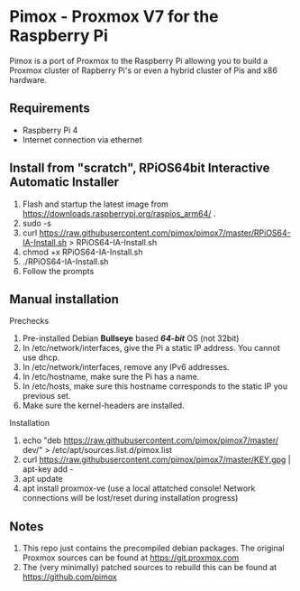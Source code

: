 Pimox - Proxmox V7 for the Raspberry Pi
===

Pimox is a port of Proxmox to the Raspberry Pi allowing you to build a Proxmox cluster of Rapberry Pi's or even a hybrid cluster of Pis and x86 hardware.

Requirements
---
* Raspberry Pi 4
* Internet connection via ethernet

Install from "scratch", RPiOS64bit Interactive Automatic Installer
---
1. Flash and startup the latest image from https://downloads.raspberrypi.org/raspios_arm64/ .
2. sudo -s
3. curl https://raw.githubusercontent.com/pimox/pimox7/master/RPiOS64-IA-Install.sh > RPiOS64-IA-Install.sh
4. chmod +x RPiOS64-IA-Install.sh
5. ./RPiOS64-IA-Install.sh
6. Follow the prompts

Manual installation
---
Prechecks

1. Pre-installed Debian __Bullseye__ based  ___64-bit___ OS (not 32bit)
2. In /etc/network/interfaces, give the Pi a static IP address. You cannot use dhcp.
3. In /etc/network/interfaces, remove any IPv6 addresses.
4. In /etc/hostname, make sure the Pi has a name.
5. In /etc/hosts, make sure this hostname corresponds to the static IP you previous set.
6. Make sure the kernel-headers are installed.

Installation
1. echo "deb https://raw.githubusercontent.com/pimox/pimox7/master/ dev/" > /etc/apt/sources.list.d/pimox.list
2. curl https://raw.githubusercontent.com/pimox/pimox7/master/KEY.gpg |  apt-key add -
3. apt update
4. apt install proxmox-ve (use a local attatched console! Network connections will be lost/reset during installation progress)

Notes
---
1. This repo just contains the precompiled debian packages. The original Proxmox sources can be found at https://git.proxmox.com
2. The (very minimally) patched sources to rebuild this can be found at https://github.com/pimox
